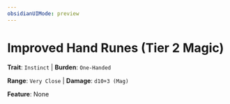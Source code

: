 ```yaml
---
obsidianUIMode: preview
---
```

# Improved Hand Runes (Tier 2 Magic)

**Trait**: `Instinct` | **Burden**: `One-Handed`

**Range**: `Very Close` | **Damage**: `d10+3 (Mag)`

**Feature**: None
